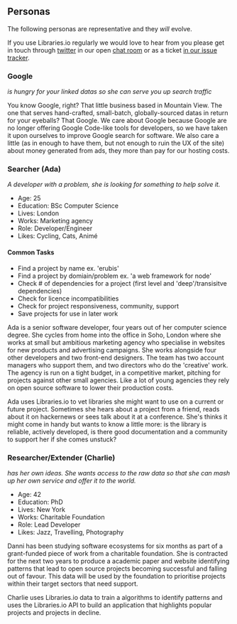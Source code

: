 ## Personas
The following personas are representative and they *will* evolve. 

If you use Libraries.io regularly we would love to hear from you please get in touch through [twitter](https://twitter.com/librariesio) in our open [chat room](https://slack.libraries.io) or as a ticket [in our issue tracker](https://github.comlibrariesio/libraries.io).

### Google
_is hungry for your linked datas so she can serve you up search traffic_

You know Google, right? That little business based in Mountain View. The one that serves hand-crafted, small-batch, globally-sourced datas in return for your eyeballs? That Google. We care about Google because Google are no longer offering Google Code-like tools for developers, so we have taken it upon ourselves to improve Google search for software. We also care a little (as in enough to have them, but not enough to ruin the UX of the site) about money generated from ads, they more than pay for our hosting costs.

### Searcher (Ada)
_A developer with a problem, she is looking for something to help solve it._ 

- Age: 25
- Education: BSc Computer Science
- Lives: London
- Works: Marketing agency
- Role: Developer/Engineer
- Likes: Cycling, Cats, Animé

#### Common Tasks
- Find a project by name ex. 'erubis'
- Find a project by domiain/problem ex. 'a web framework for node'
- Check # of dependencies for a project (first level and 'deep'/transisitve dependencies)
- Check for licence incompatibilities
- Check for project responsiveness, community, support
- Save projects for use in later work

Ada is a senior software developer, four years out of her computer science degree. She cycles from home into the office in Soho, London where she works at small but ambitious marketing agency who specialise in websites for new products and advertising campaigns. She works alongside four other developers and two front-end designers. The team has two account managers who support them, and two directors who do the 'creative' work. The agency is run on a tight budget, in a competitive market, pitching for projects against other small agencies. Like a lot of young agencies they rely on open source software to lower their production costs. 

Ada uses Libraries.io to vet libraries she might want to use on a current or future project. Sometimes she hears about a project from a friend, reads about it on hackernews or sees talk about it at a conference. She's thinks it might come in handy but wants to know a little more: is the library is reliable, actively developed, is there good documentation and a community to support her if she comes unstuck? 

### Researcher/Extender (Charlie)
_has her own ideas. She wants access to the raw data so that she can mash up her own service and offer it to the world._

- Age: 42
- Education: PhD 
- Lives: New York
- Works: Charitable Foundation
- Role: Lead Developer
- Likes: Jazz, Travelling, Photography

Danni has been studying software ecosystems for six months as part of a grant-funded piece of work from a charitable foundation. She is contracted for the next two years to produce a academic paper and website identifying patterns that lead to open source projects becoming successful and falling out of favour. This data will be used by the foundation to prioritise projects within their target sectors that need support. 

Charlie uses Libraries.io data to train a algorithms to identify patterns and uses the Libraries.io API to build an application that highlights popular projects and projects in decline.